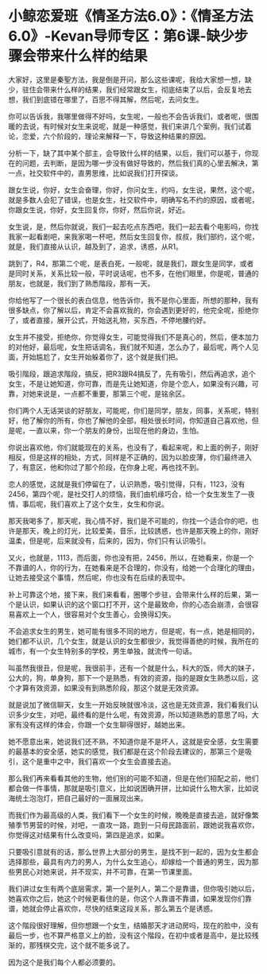 # 小鲸恋爱班《情圣方法6.0》：《情圣方法6.0》-Kevan导师专区：第6课-缺少步骤会带来什么样的结果

大家好，这里是秦聖方法，我是倒是开问，那么这些课呢，我给大家想一想，缺少，驻住会带来什么样的结果，我们经常跟女生，彻底结束了以后，会反复地去想，我们到底错在哪里了，百思不得其解，然后呢，去问女生。

你可以告诉我，我哪里做得不好吗，女生呢，一般也不会告诉我们，或者呢，很围暖的去说，有时候对女生来说呢，就是一种感觉，我们来讲几个案例，我们试着论，恋爱，六个阶段的，理论来解释一下，导致这种结果的原因。

分析一下，缺了其中某个部主，会导致什么样的结果，以后，我们可以基于，你现在的问题，去判断，是因为哪一步没有做好导致的，然后我们真的心里去解决，第一点，社交软件中的，直男思维，比如说我们打开探谈。

跟女生说，你好，女生会奋理，你好，你问女生，约吗，女生说，果然，这个呢，就是多数人会犯了错误，也是女生，社交软件中，明确写名不约的原因，或者呢，你跟女生说，你好，女生回复你，你好，然后你说，好近。

女生说，是，然后你就说，我们一起去吃点东西吧，我们一起去看个电影吗，你找我家一起看剧吧，来我家喝一杯吧，然后女生回复你，叔叔，我们部约，这个呢，就是，我们直接从认识，越及到了，追求，诱惑，从R1。

跳到了，R4，那第二个呢，是表白死，一般呢，就是我们，跟女生是同学，或者是同时关系，关系比较一般，平时说话呢，也不多，在他们眼里，你是呢，普通的朋友，也就是，我们到了熟悉階段，那有一天。

你给他写了一个很长的表白信息，他告诉你，我不是你心里面，所想的那种，我有很多缺点，你了解以后，肯定不会喜欢我的，你会遇到更好的，他完全呢，拒绝你了，或者直接，展开公式，开始送礼物，买东西，不停地腰约好。

女生并不接受，拒绝你，你觉得女生，可能觉得我们不是真心的，然后，便本加力的对他好，最后呢，女生把话调名，我们就不知道，怎么办了，最后呢，两个人见面，开始尴尬了，女生开始躲着你了，这个就是我们把。

吸引階段，跟追求階段，搞反，把R3跟R4搞反了，先有吸引，然后再追求，追个女生，不是让她知道，你可靠，而是先让她知道，你是个恋人，如果没有兴趣，可靠，对她来说是，一点都不重要，那第三个呢，是铭余区。

你们两个人无话哭谈的好朋友，可能呢，你们是同学，朋友，同事，关系呢，特别好，他了解你的所有，你也了解他的全部，相处很长时间，你知道自己喜欢他，但是呢，一直以来，你一个朋友的身份，出现在他的身边，生怕。

你说出喜欢他，你们就能现在的关系，也没有了，看起来呢，和上面的例子，刚好相反，但是这样的相处，方式，同样是不正确的，因为以脸皮薄，你们最终进入了，有意区，他和你过了那个阶段，在你身上呢，再也找不到。

恋人的感觉，这就是我们停留在了，认识熟悉，吸引觉得，只有，1123，没有2456，第四个呢，是社交打人的烦恼，我们由机缘巧合，给一个女生发生了一夜情，事后呢，我们喜欢上了这个女生，女生和你说。

那天我喝多了，那天呢，我心情不好，我们是不可能的，你找一个适合你的吧，也许是那天，晚上的灯光，比较爱美，音乐，比较誘惑，也许是那天晚上的你，刚好温柔，但是呢，后来就没有，后来的，因为，你们只有认识吸引。

又火，也就是，1113，而后面，你也没有把，2456，所以，在她看来，你是一个不靠谱的人，你的行为，在她看来是不合理的，你没有，给她一个合理化的理由，让她去接受这个事情，然后呢，你也没有在后续的表现中。

补上可靠这个地，接下来，我们来看看，圈哪个步驻，会带来什么样的后果，第一个是认识，如果认识的这个窗口打不开，这个是最致命，你的心态会崩溃，会很容易喜欢上一个人，很容易对个女生善心，会换得幻失。

不会追求女生的男生，她可能有很多不同的地方，但是呢，有一点，她是相同的，她们都不认识，几个女生，就是认识的女生都很少，我觉得善绝的时候，我所在的城市，有一个女生特别多的学校，男生单独，就流传一句话。

叫虽然我很丑，但是呢，我很前手，还有一个就是什么，科大的饭，师大的妹子，公大的，狗，单身狗，那下一个是熟悉，有效的资源，指的是跟女生熟悉以后，这个才算有效资源，如果没有到熟悉阶段，那这个就是无效资源。

就是说加了微信聊天，女生一开始反映就很冷淡，这也是无效资源，我们看我们认识多少女生，对吧，最终看的是什么呢，有效资源，所以知道熟悉的意思了吗，大家有没有这样的体会，你跟一个女生聊得很好，越她出来。

她不愿意出来，她说我们还不熟，不知道你是不是坏人，这就是安全感，女生需要的最基本的安全感，她实的感觉，我们都是在这个阶段去建议的，那第三个是吸引，这个是重中之中，我们喜欢一个女生会直接去追。

那么我们再来看看其他的生物，他们别的可能不知道，但是在他们招配之前，他们都会做一件事情，那就是吸引意义，比如说困确开拼，比如说什么物大家，比如说海统土泡泡灯，把自己最好的一面展现出来。

而我们作为最高级的人类，我们看下一个女生的时候，晚晚是直接去追，就好像繁殖季节男营的时候，对吧，一直攻一路，跑到一只母民路面前，跟她说我喜欢你，你觉得这对结果有什么改变吗，第四是追求，如果。

只要吸引意就有的话，那么世界上大部分的男生，是找不到一起的，因为女生都会选择那些，最具有内力的男人，为什么女生追心，却嫁给一个普通的男生，因为那些男民心对她来说，并不现实，并不可靠，在第一节课里面。

我们讲过女生有两个底层需求，第一个是列人，第二个是靠谱，但你吸引她以后，她喜欢你之后，她这个时候更看住的是，你这个人靠谱不靠谱，如果发现你们靠谱，她就会停止喜欢你，尽快的结束这段关系，那么第五个是诱惑。

这个階段很好理解，但你想跟一个女生，结婚那天才进动房吗，现在的脸中，没有最后一步，也不算严格意义上的脸，没有这个階段，在初中或者是高中，是比较残渐的，那残棋交完，这个就不能多说了。

因为这个是我们每个人都必须要的。